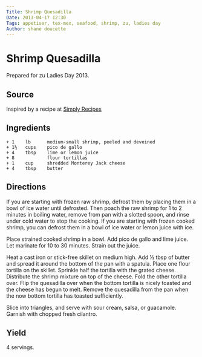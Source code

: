 ```yaml
---
Title: Shrimp Quesadilla  
Date: 2013-04-17 12:30  
Tags: appetiser, tex-mex, seafood, shrimp, zu, ladies day
Author: shane doucette  
---
```


# Shrimp Quesadilla
Prepared for zu Ladies Day 2013.

## Source
Inspired by a recipe at [Simply Recipes](http://www.simplyrecipes.com/recipes/shrimp_quesadilla/)

## Ingredients
~~~~
+ 1    lb      medium-small shrimp, peeled and deveined
+ 1½   cups    pico de gallo
+ 4    tbsp    lime or lemon juice
+ 8            flour tortillas
+ 1    cup     shredded Monterey Jack cheese
+ 4    tbsp    butter
~~~~

## Directions
If you are starting with frozen raw shrimp, defrost them by placing them 
in a bowl of ice water until defrosted. Then poach the raw shrimp for 1 
to 2 minutes in boiling water, remove from pan with a slotted spoon, and 
rinse under cold water to stop the cooking. If you are starting with 
frozen cooked shrimp, you can defrost them in a bowl of ice water or 
lemon juice with ice.

Place strained cooked shrimp in a bowl. Add pico de gallo and lime juice. 
Let marinate for 10 to 30 minutes. Strain out the juice.

Heat a cast iron or stick-free skillet on medium high. Add ½ tbsp of 
butter and spread it around the bottom of the pan with a spatula. Place 
one flour tortilla on the skillet. Sprinkle half the tortilla with the 
grated cheese. Distribute the shrimp mixture on top of the cheese. Fold 
the other tortilla over. Flip the quesadilla over when the bottom 
tortilla is nicely toasted and the cheese has begun to melt. Remove the 
quesadilla from the pan when the now bottom tortilla has toasted 
sufficiently.

Slice into triangles, and serve with sour cream, salsa, or guacamole. 
Garnish with chopped fresh cilantro.

## Yield
4 servings.
